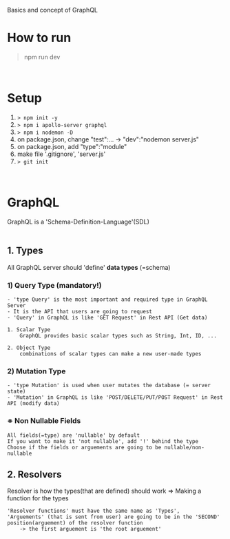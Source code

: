 Basics and concept of GraphQL

# How to run
> npm run dev

<br>

# Setup
1. `> npm init -y`
2. `> npm i apollo-server graphql`
3. `> npm i nodemon -D`
4. on package.json, change "test":... -> "dev":"nodemon server.js"
4. on package.json, add "type":"module"
5. make file '.gitignore', 'server.js'
6. `> git init`

<br>

# GraphQL
GraphQL is a 'Schema-Definition-Language'(SDL)<br>
<br>

## 1. Types
All GraphQL server should 'define' <b>data types</b> (=schema)
### 1) Query Type (mandatory!)
    - 'type Query' is the most important and required type in GraphQL Server
    - It is the API that users are going to request
    - 'Query' in GraphQL is like 'GET Request' in Rest API (Get data)

    1. Scalar Type
        GraphQL provides basic scalar types such as String, Int, ID, ...
    
    2. Object Type
        combinations of scalar types can make a new user-made types

### 2) Mutation Type
    - 'type Mutation' is used when user mutates the database (= server state)
    - 'Mutation' in GraphQL is like 'POST/DELETE/PUT/POST Request' in Rest API (modify data)

### ※ Non Nullable Fields
    All fields(=type) are 'nullable' by default
    If you want to make it 'not nullable', add '!' behind the type
    Choose if the fields or arguements are going to be nullable/non-nullable

## 2. Resolvers
Resolver is how the types(that are defined) should work
=> Making a function for the types

    'Resolver functions' must have the same name as 'Types',
    'Arguements' (that is sent from user) are going to be in the 'SECOND' position(arguement) of the resolver function
        -> the first arguement is 'the root arguement'

